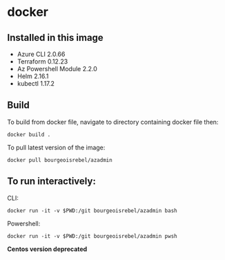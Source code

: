 # docker

## Installed in this image

- Azure CLI 2.0.66
- Terraform 0.12.23
- Az Powershell Module 2.2.0 
- Helm 2.16.1
- kubectl 1.17.2

## Build
To build from docker file, navigate to directory containing docker file then:

``` docker build . ```

To pull latest version of the image:

``` docker pull bourgeoisrebel/azadmin ```

## To run interactively:

CLI:

``` docker run -it -v $PWD:/git bourgeoisrebel/azadmin bash ```

Powershell: 

``` docker run -it -v $PWD:/git bourgeoisrebel/azadmin pwsh ```

**Centos version deprecated**
